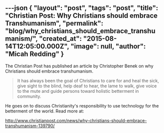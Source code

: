---json
{
	"layout": "post",
	"tags": "post",
    "title": "Christian Post: Why Christians should embrace Transhumanism",
    "permalink": "blog/why_christians_should_embrace_transhumanism/",
    "created_at": "2015-08-14T12:05:00.000Z",
    "image":  null,
    "author": "Micah Redding"
}
---

<p>The Christian Post has published an article by Christopher Benek on why Christians should embrace transhumanism.</p>
<blockquote>
<p>It has always been the goal of Christians to care for and heal the sick, give sight to the blind, help deaf to hear, the lame to walk, give voice to the mute and guide persons toward holistic betterment in community.&nbsp;</p>
</blockquote>

<p>He goes on to discuss Christianity's responsibility to use technology for the betterment of the world. Read more at:</p>
<p><a href="http://www.christianpost.com/news/why-christians-should-embrace-transhumanism-139790/">http://www.christianpost.com/news/why-christians-should-embrace-transhumanism-139790/</a></p>
    
